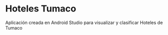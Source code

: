 # Hoteles Tumaco

Aplicación creada en Android Studio para visualizar y clasificar Hoteles de Tumaco 
